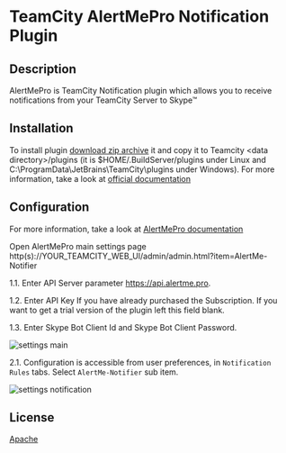 TeamCity AlertMePro Notification Plugin
====================================

Description
-----------
AlertMePro is TeamCity Notification plugin which allows you to receive notifications from your TeamCity Server to Skype™

Installation
------------
To install plugin [download zip archive](https://github.com/voiplab/alertMePro/releases) it and copy it to Teamcity \<data directory\>/plugins (it is $HOME/.BuildServer/plugins under Linux and C:\ProgramData\JetBrains\TeamCity\plugins under Windows).
For more information, take a look at [official documentation](https://confluence.jetbrains.com/display/TCD10/Installing+Additional+Plugins)

Configuration
-------------
For more information, take a look at [AlertMePro documentation](https://alertme.pro/installation/)

Open AlertMePro main settings page http(s)://YOUR_TEAMCITY_WEB_UI/admin/admin.html?item=AlertMe-Notifier

1.1. Enter API Server parameter https://api.alertme.pro.

1.2. Enter API Key If you have already purchased the Subscription. If you want to get a trial version of the plugin left this field blank.

1.3. Enter Skype Bot Client Id and Skype Bot Client Password. 

![settings main](https://alertme.pro/wp-content/uploads/2016/10/Screenshot-at-2016-10-17-174126-768x466.png)

2.1. Configuration is accessible from user preferences, in `Notification Rules` tabs. Select `AlertMe-Notifier` sub item.

![settings notification](https://alertme.pro/wp-content/uploads/2016/10/Screenshot-at-2016-10-17-174140-1024x697.png)

License
-------
[Apache](https://github.com/voiplab/alertMePro/blob/master/LICENSE.txt)
